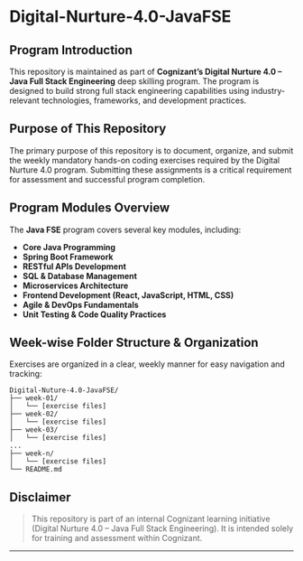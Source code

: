 # Digital-Nurture-4.0-JavaFSE

## Program Introduction

This repository is maintained as part of **Cognizant’s Digital Nurture 4.0 – Java Full Stack Engineering** deep skilling program. The program is designed to build strong full stack engineering capabilities using industry-relevant technologies, frameworks, and development practices.

## Purpose of This Repository

The primary purpose of this repository is to document, organize, and submit the weekly mandatory hands-on coding exercises required by the Digital Nurture 4.0 program. Submitting these assignments is a critical requirement for assessment and successful program completion.

## Program Modules Overview

The **Java FSE** program covers several key modules, including:

- **Core Java Programming**
- **Spring Boot Framework**
- **RESTful APIs Development**
- **SQL & Database Management**
- **Microservices Architecture**
- **Frontend Development (React, JavaScript, HTML, CSS)**
- **Agile & DevOps Fundamentals**
- **Unit Testing & Code Quality Practices**

## Week-wise Folder Structure & Organization

Exercises are organized in a clear, weekly manner for easy navigation and tracking:

```
Digital-Nuture-4.0-JavaFSE/
├── week-01/
│   └── [exercise files]
├── week-02/
│   └── [exercise files]
├── week-03/
│   └── [exercise files]
...
├── week-n/
│   └── [exercise files]
└── README.md
```

## Disclaimer

> This repository is part of an internal Cognizant learning initiative (Digital Nurture 4.0 – Java Full Stack Engineering). It is intended solely for training and assessment within Cognizant.

---
